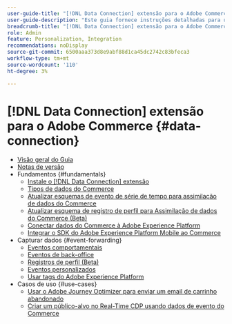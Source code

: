 ```yaml
---
user-guide-title: "[!DNL Data Connection] extensão para o Adobe Commerce"
user-guide-description: "Este guia fornece instruções detalhadas para usar o [!DNL Data Connection] para o Adobe Commerce."
breadcrumb-title: "[!DNL Data Connection] extensão para o Adobe Commerce"
role: Admin
feature: Personalization, Integration
recommendations: noDisplay
source-git-commit: 6500aaa373d8e9abf88d1ca45dc2742c83bfeca3
workflow-type: tm+mt
source-wordcount: '110'
ht-degree: 3%

---
```


# [!DNL Data Connection] extensão para o Adobe Commerce {#data-connection}

- [Visão geral do Guia](overview.md)
- [Notas de versão](release-notes.md)
- Fundamentos {#fundamentals}
   - [Instale o [!DNL Data Connection] extensão](install.md)
   - [Tipos de dados do Commerce](data-ingestion.md)
   - [Atualizar esquemas de evento de série de tempo para assimilação de dados do Commerce](update-xdm.md)
   - [Atualizar esquema de registro de perfil para Assimilação de dados do Commerce (Beta)](profile-data.md)
   - [Conectar dados do Commerce à Adobe Experience Platform](connect-data.md)
   - [Integrar o SDK do Adobe Experience Platform Mobile ao Commerce](mobile-sdk-epc.md)
- Capturar dados {#event-forwarding}
   - [Eventos comportamentais](events.md)
   - [Eventos de back-office](events-backoffice.md)
   - [Registros de perfil (Beta)](events-profilerecord.md)
   - [Eventos personalizados](custom-events.md)
   - [Usar tags do Adobe Experience Platform](using-tags.md)
- Casos de uso {#use-cases}
   - [Usar o Adobe Journey Optimizer para enviar um email de carrinho abandonado](using-ajo.md)
   - [Criar um público-alvo no Real-Time CDP usando dados de evento do Commerce](create-audience.md)
